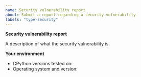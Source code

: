 ```yaml
---
name: Security vulnerability report
about: Submit a report regarding a security vulnerability
labels: "type-security"
---
```


<!--
  Note that security issues should generally first be sent to the "security at python dot org" email address.
  See here for further details: https://www.python.org/dev/security/
-->

**Security vulnerability report**

A description of what the security vulnerability is.

**Your environment**

<!-- Include as many relevant details about your environment as possible -->

- CPython versions tested on:
- Operating system and version:

<!--
You can freely edit this text. Remove any lines you believe are unnecessary.
-->
